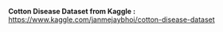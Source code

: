 **Cotton Disease Dataset from Kaggle :** https://www.kaggle.com/janmejaybhoi/cotton-disease-dataset

